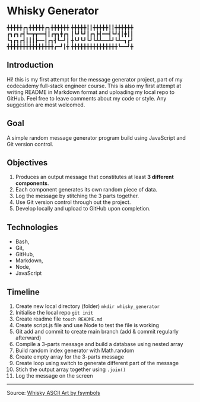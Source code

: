 # Whisky Generator

╋╋╋╋╋┏┓╋╋╋╋╋┏┓╋╋╋╋╋╋
╋╋╋╋╋┃┃╋╋╋╋╋┃┃╋╋╋╋╋╋
┏┓┏┓┏┫┗━┳┳━━┫┃┏┳┓╋┏┓
┃┗┛┗┛┃┏┓┣┫━━┫┗┛┫┃╋┃┃
┗┓┏┓┏┫┃┃┃┣━━┃┏┓┫┗━┛┃
╋┗┛┗┛┗┛┗┻┻━━┻┛┗┻━┓┏┛
╋╋╋╋╋╋╋╋╋╋╋╋╋╋╋┏━┛┃╋
╋╋╋╋╋╋╋╋╋╋╋╋╋╋╋┗━━┛╋

## Introduction
Hi! this is my first attempt for the message generator project, part of my codecademy full-stack engineer course. This is also my first attempt at writing README in Markdown format and uploading my local repo to GitHub. Feel free to leave comments about my code or style. Any suggestion are most welcomed.


## Goal
A simple random message generator program build using JavaScript and Git version control.


## Objectives
1. Produces an output message that constitutes at least **3 different components**. 
2. Each component generates its own random piece of data.
3. Log the message by stitching the 3 parts together.
4. Use Git version control through out the project.
5. Develop locally and upload to GitHub upon completion.

## Technologies
* Bash,
* Git,
* GitHub,
* Markdown,
* Node,
* JavaScript

## Timeline
1. Create new local directory (folder) `mkdir whisky_generator`
2. Initialise the local repo `git init`
3. Create readme file `touch README.md`
4. Create script.js file and use Node to test the file is working
5. Git add and commit to create main branch (add & commit regularly afterward)
6. Compile a 3-parts message and build a database using nested array
7. Build random index generator with Math.random
8. Create empty array for the 3-parts message
9. Create loop using switch to generate different part of the message
10. Stich the output array together using `.join()`
11. Log the message on the screen

---
Source: [Whisky ASCII Art by fsymbols](https://fsymbols.com/text-art/)

